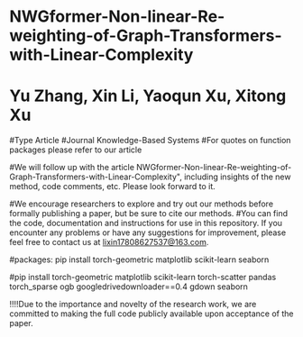 # NWGformer-Non-linear-Re-weighting-of-Graph-Transformers-with-Linear-Complexity
# Yu Zhang, Xin Li, Yaoqun Xu, Xitong Xu
#Type Article
#Journal Knowledge-Based Systems
#For quotes on function packages please refer to our article

#We will follow up with the article NWGformer-Non-linear-Re-weighting-of-Graph-Transformers-with-Linear-Complexity", including insights of the new method, code comments, etc. Please look forward to it.

#We encourage researchers to explore and try out our methods before formally publishing a paper, but be sure to cite our methods. 
#You can find the code, documentation and instructions for use in this repository. If you encounter any problems or have any suggestions for improvement, please feel free to contact us at lixin17808627537@163.com.


#packages: pip install torch-geometric matplotlib scikit-learn seaborn

#pip install torch-geometric matplotlib scikit-learn torch-scatter pandas torch_sparse ogb googledrivedownloader==0.4 gdown seaborn

!!!!Due to the importance and novelty of the research work, we are committed to making the full code publicly available upon acceptance of the paper.
